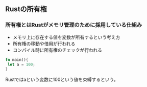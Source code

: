 ## Rustの所有権
### 所有権とはRustがメモリ管理のために採用している仕組み
- メモリ上に存在する値を変数が所有するという考え方
- 所有権の移動や借用が行われる
- コンパイル時に所有権のチェックが行われる
```rust
fn main(){
 let a = 100;
}
```
Rustではaという変数に100という値を束縛するという。
